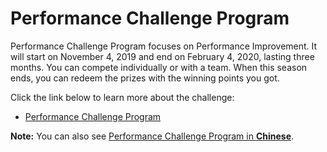 # Performance Challenge Program

Performance Challenge Program focuses on Performance Improvement. It will start on November 4, 2019 and end on February 4, 2020, lasting three months. You can compete individually or with a team. When this season ends, you can redeem the prizes with the winning points you got.

Click the link below to learn more about the challenge:

- [Performance Challenge Program](performance-challenge.md)

**Note:** You can also see [Performance Challenge Program in **Chinese**](README-CN).
